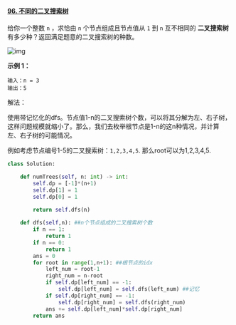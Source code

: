 #### [96. 不同的二叉搜索树](https://leetcode-cn.com/problems/unique-binary-search-trees/)

给你一个整数 `n` ，求恰由 `n` 个节点组成且节点值从 `1` 到 `n` 互不相同的 **二叉搜索树** 有多少种？返回满足题意的二叉搜索树的种数。

 ![img](https://assets.leetcode.com/uploads/2021/01/18/uniquebstn3.jpg)

**示例 1：**

```
输入：n = 3
输出：5
```

解法：

使用带记忆化的dfs。节点值1-n的二叉搜索树个数，可以将其分解为左、右子树，这样问题规模就缩小了。那么，我们去枚举根节点是1-n的这n种情况，并计算左、右子树的可能情况。

例如考虑节点编号1-5的二叉搜索树：`1,2,3,4,5`. 那么root可以为1,2,3,4,5. 

```python
class Solution:

    def numTrees(self, n: int) -> int:
        self.dp = [-1]*(n+1)
        self.dp[1] = 1
        self.dp[0] = 1

        return self.dfs(n)
       
    def dfs(self,n): ##n个节点组成的二叉搜索树个数
        if n == 1:
            return 1
        if n == 0:
            return 1
        ans = 0
        for root in range(1,n+1): ##根节点的idx
            left_num = root-1
            right_num = n-root
            if self.dp[left_num] == -1:
                self.dp[left_num] = self.dfs(left_num) ##记忆
            if self.dp[right_num] == -1:
                self.dp[right_num] = self.dfs(right_num)
            ans += self.dp[left_num]*self.dp[right_num]
        return ans 

```

